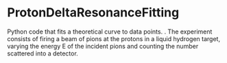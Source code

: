 # ProtonDeltaResonanceFitting
Python code that fits a theoretical curve to data points. . The experiment consists of firing a beam of pions at the protons in a liquid hydrogen target, varying the energy E of the incident pions and counting the number scattered into a detector.
